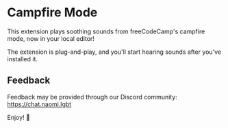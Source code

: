 # Campfire Mode

This extension plays soothing sounds from freeCodeCamp's campfire mode, now in your local editor!

The extension is plug-and-play, and you'll start hearing sounds after you've installed it.

## Feedback

Feedback may be provided through our Discord community: https://chat.naomi.lgbt

Enjoy! 💜
